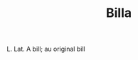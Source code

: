 ---
title: Billa
letter: B
permalink: "/definitions/billa.html"
body: L. Lat. A bill; au original bill
published_at: '2018-07-07'
source: Black's Law Dictionary
layout: post
---